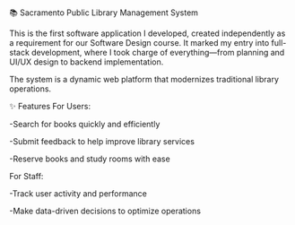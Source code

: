 📚 Sacramento Public Library Management System

This is the first software application I developed, created independently as a requirement for our Software Design course. It marked my entry into full-stack development, where I took charge of everything—from planning and UI/UX design to backend implementation.

The system is a dynamic web platform that modernizes traditional library operations.

✨ Features
For Users:

-Search for books quickly and efficiently

-Submit feedback to help improve library services

-Reserve books and study rooms with ease

For Staff:

-Track user activity and performance

-Make data-driven decisions to optimize operations

